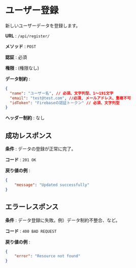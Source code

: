 # ユーザー登録

新しいユーザーデータを登録します。

**URL** : `/api/register/`

**メソッド** : `POST`

**認証** : 必須

**権限** : (権限なし)

**データ制約** :

```json
{
  "name": "ユーザー名", // 必須、文字列型、1〜191文字
  "email": "test@test.com", //必須, メールアドレス、重複不可
  "idToken": "Firebaseの認証トークン" // 必須、文字列型
}
```

**ヘッダー制約** : なし

## 成功レスポンス

**条件** : データの登録が正常に完了。

**コード** : `201 OK`

**戻り値の例** :

```json
{
    "message": "Updated successfully"
}
```

## エラーレスポンス

**条件** : データ登録に失敗。例）データ制約不整合、など。

**コード** : `400 BAD REQUEST`

**戻り値の例** :

```json
{
    "error": "Resource not found"
}
```
